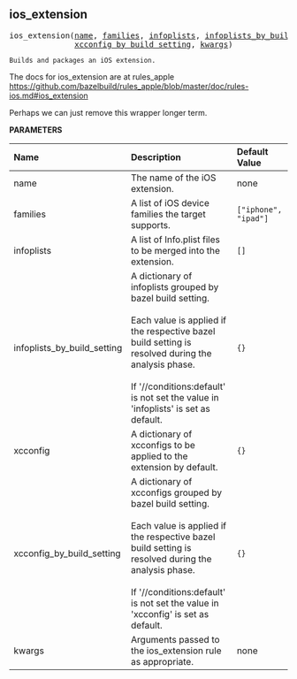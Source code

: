 <!-- Generated with Stardoc: http://skydoc.bazel.build -->



<a id="ios_extension"></a>

## ios_extension

<pre>
ios_extension(<a href="#ios_extension-name">name</a>, <a href="#ios_extension-families">families</a>, <a href="#ios_extension-infoplists">infoplists</a>, <a href="#ios_extension-infoplists_by_build_setting">infoplists_by_build_setting</a>, <a href="#ios_extension-xcconfig">xcconfig</a>,
              <a href="#ios_extension-xcconfig_by_build_setting">xcconfig_by_build_setting</a>, <a href="#ios_extension-kwargs">kwargs</a>)
</pre>

    Builds and packages an iOS extension.

The docs for ios_extension are at rules_apple
https://github.com/bazelbuild/rules_apple/blob/master/doc/rules-ios.md#ios_extension

Perhaps we can just remove this wrapper longer term.


**PARAMETERS**


| Name  | Description | Default Value |
| :------------- | :------------- | :------------- |
| <a id="ios_extension-name"></a>name |  The name of the iOS extension.   |  none |
| <a id="ios_extension-families"></a>families |  A list of iOS device families the target supports.   |  <code>["iphone", "ipad"]</code> |
| <a id="ios_extension-infoplists"></a>infoplists |  A list of Info.plist files to be merged into the extension.   |  <code>[]</code> |
| <a id="ios_extension-infoplists_by_build_setting"></a>infoplists_by_build_setting |  A dictionary of infoplists grouped by bazel build setting.<br><br>Each value is applied if the respective bazel build setting is resolved during the analysis phase.<br><br>If '//conditions:default' is not set the value in 'infoplists' is set as default.   |  <code>{}</code> |
| <a id="ios_extension-xcconfig"></a>xcconfig |  A dictionary of xcconfigs to be applied to the extension by default.   |  <code>{}</code> |
| <a id="ios_extension-xcconfig_by_build_setting"></a>xcconfig_by_build_setting |  A dictionary of xcconfigs grouped by bazel build setting.<br><br>Each value is applied if the respective bazel build setting is resolved during the analysis phase.<br><br>If '//conditions:default' is not set the value in 'xcconfig' is set as default.   |  <code>{}</code> |
| <a id="ios_extension-kwargs"></a>kwargs |  Arguments passed to the ios_extension rule as appropriate.   |  none |


